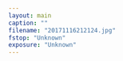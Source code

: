 ```yaml
---
layout: main
caption: ""
filename: "20171116212124.jpg"
fstop: "Unknown"
exposure: "Unknown"
---
```

